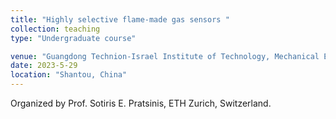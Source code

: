 ```yaml
---
title: "Highly selective flame-made gas sensors "
collection: teaching
type: "Undergraduate course"

venue: "Guangdong Technion-Israel Institute of Technology, Mechanical Engineering and Robotics"
date: 2023-5-29
location: "Shantou, China"
---
```


Organized by Prof. Sotiris E. Pratsinis, ETH Zurich, Switzerland.

